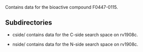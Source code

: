 Contains data for the bioactive compound F0447-0115.

## Subdirectories

- cside/ contains data for the C-side search space on rv1908c.

- nside/ contains data for the N-side search space on rv1908c.

